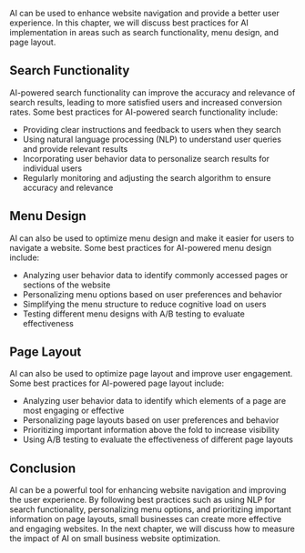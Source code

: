 
AI can be used to enhance website navigation and provide a better user experience. In this chapter, we will discuss best practices for AI implementation in areas such as search functionality, menu design, and page layout.

Search Functionality
--------------------

AI-powered search functionality can improve the accuracy and relevance of search results, leading to more satisfied users and increased conversion rates. Some best practices for AI-powered search functionality include:

* Providing clear instructions and feedback to users when they search
* Using natural language processing (NLP) to understand user queries and provide relevant results
* Incorporating user behavior data to personalize search results for individual users
* Regularly monitoring and adjusting the search algorithm to ensure accuracy and relevance

Menu Design
-----------

AI can also be used to optimize menu design and make it easier for users to navigate a website. Some best practices for AI-powered menu design include:

* Analyzing user behavior data to identify commonly accessed pages or sections of the website
* Personalizing menu options based on user preferences and behavior
* Simplifying the menu structure to reduce cognitive load on users
* Testing different menu designs with A/B testing to evaluate effectiveness

Page Layout
-----------

AI can also be used to optimize page layout and improve user engagement. Some best practices for AI-powered page layout include:

* Analyzing user behavior data to identify which elements of a page are most engaging or effective
* Personalizing page layouts based on user preferences and behavior
* Prioritizing important information above the fold to increase visibility
* Using A/B testing to evaluate the effectiveness of different page layouts

Conclusion
----------

AI can be a powerful tool for enhancing website navigation and improving the user experience. By following best practices such as using NLP for search functionality, personalizing menu options, and prioritizing important information on page layouts, small businesses can create more effective and engaging websites. In the next chapter, we will discuss how to measure the impact of AI on small business website optimization.
